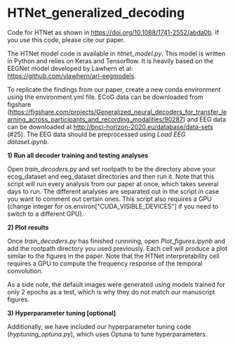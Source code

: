 # HTNet_generalized_decoding

Code for HTNet as shown in https://doi.org/10.1088/1741-2552/abda0b. If you use this code, please cite our paper.


The HTNet model code is available in *htnet_model.py*. This model is written in Python and relies on Keras and Tensorflow. It is heavily based on the EEGNet model developed by Lawhern et al: https://github.com/vlawhern/arl-eegmodels.


To replicate the findings from our paper, create a new conda environment using the environment.yml file. ECoG data can be downloaded from figshare (https://figshare.com/projects/Generalized_neural_decoders_for_transfer_learning_across_participants_and_recording_modalities/90287) and EEG data can be downloaded at http://bnci-horizon-2020.eu/database/data-sets (#25). The EEG data should be preprocessed using *Load EEG dataset.ipynb*.



**1) Run all decoder training and testing analyses**

Open *train_decoders.py* and set rootpath to be the directory above your ecog_dataset and eeg_dataset directories and then run it. Note that this script will run every analysis from our paper at once, which takes several days to run. The different analyses are separated out in the script in case you want to comment out certain ones. This script also requires a GPU (change integer for os.environ["CUDA_VISIBLE_DEVICES"] if you need to switch to a different GPU).



**2) Plot results**

Once *train_decoders.py* has finished runnning, open *Plot_figures.ipynb* and add the rootpath directory you used previously. Each cell will produce a plot similar to the figures in the paper. Note that the HTNet interpretability cell requires a GPU to compute the frequency response of the temporal convolution.

As a side note, the default images were generated using models trained for only 2 epochs as a test, which is why they do not match our manuscript figures.



**3) Hyperparameter tuning [optional]**

Additionally, we have included our hyperparameter tuning code (*hyptuning_optuna.py*), which uses Optuna to tune hyperparameters.
